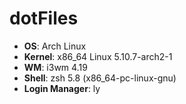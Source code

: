 # dotFiles

- **OS**: Arch Linux
- **Kernel**: x86_64 Linux 5.10.7-arch2-1
- **WM**: i3wm 4.19
- **Shell**: zsh 5.8 (x86_64-pc-linux-gnu)
- **Login Manager**: ly
